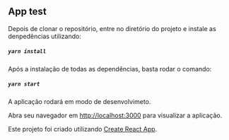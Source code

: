 ## App test

Depois de clonar o repositório, entre no diretório do projeto e instale as denpedências utilizando:

##### `yarn install`

Após a instalação de todas as dependências, basta rodar o comando:

##### `yarn start`

A aplicação rodará em modo de desenvolvimeto.

Abra seu navegador em [http://localhost:3000](http://localhost:3000) para visualizar a aplicação.


Este projeto foi criado utilizando [Create React App](https://github.com/facebook/create-react-app).
